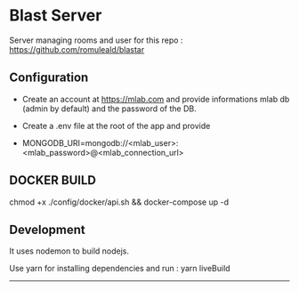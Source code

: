# Blast Server

Server managing rooms and user for this repo : https://github.com/romuleald/blastar

Configuration
-------------

- Create an account at https://mlab.com and provide informations mlab db (admin by default) and the password of the DB.

- Create a .env file at the root of the app and provide

- MONGODB_URI=mongodb://<mlab_user>:<mlab_password>@<mlab_connection_url>

DOCKER BUILD
--------------

chmod +x ./config/docker/api.sh && docker-compose up -d

Development
------------

It uses nodemon to build nodejs.

Use yarn for installing dependencies and run :  yarn liveBuild

---------------
